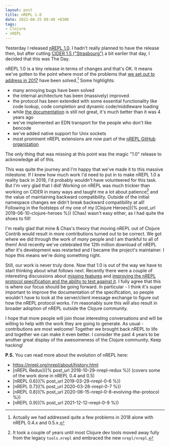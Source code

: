 ```yaml
---
layout: post
title: nREPL 1.0
date: 2022-08-25 09:40 +0300
tags:
- Clojure
- nREPL
---
```


Yesterday I released [nREPL
1.0](https://github.com/nrepl/nrepl/releases/tag/1.0.0).  I hadn't really
planned to have the release then, but after cutting [CIDER 1.5
("Strasbourg")](https://github.com/clojure-emacs/cider/releases/tag/v1.5.0) a bit earlier that day, I
decided that this was The Day.

nREPL 1.0 is a tiny release in terms of changes and that's OK. It means we've
gotten to the point where most of the problems that [we set out to address in
2017](https://github.com/nrepl/nrepl/issues/1) have been solved.[^1] Some
highlights:

- many annoying bugs have been solved
- the internal architecture has been (massively) improved
- the protocol has been extended with some essential functionality like code lookup, code
completion and dynamic code/middleware loading
- while [the documentation](https://nrepl.org) is still not
great, it's much better than it was 4 years ago
- we've implemented an EDN transport for the people who don't like bencode
- we've added native support for Unix sockets
- most prominent nREPL extensions are now part of the [nREPL GitHub organization](https://github.com/nrepl)

The only thing that was missing at this point was the magic "1.0" release to
acknowledge all of this.

This was quite the journey and I'm happy that we've made it to this massive milestone. If I knew how much work I'd need
to put in to make nREPL 1.0 a reality back in 2018, I'd probably wouldn't have volunteered for this task. But I'm very glad that I did!
Working on nREPL was much trickier than working on CIDER in many ways and taught me a lot about patience[^2] and the
value of maintaining backward compatibility. Outside of the initial namespace changes we didn't break backward compatibility at all!
Following in the footsteps of my one of my [Clojure Heroes]({% post_url 2019-06-10-clojure-heroes %}) (Chas) wasn't easy either,
as I had quite the shoes to fill!

I'm really glad that mine & Chas's theory that moving nREPL out of Clojure
Contrib would result in more contributions turned out to be correct. We got
where we did through the work of *many* people and I am thankful to all of them!
And recently we've celebrated the 12th million download of nREPL after it's
development was restarted and I became the project's maintainer.  I hope this
means we're doing something right.

Still, our work is never truly done. Now that 1.0 is out of the way we have to
start thinking about what follows next. Recently there were a couple of
interesting discussions about [missing
features](https://github.com/nrepl/nrepl/discussions/275) and [improving the
nREPL protocol specification and the ability to test against
it](https://github.com/nrepl/nrepl/discussions/273). I fully agree that this is
where our focus should be going forward. In particular - I think it's super
important to improve the documentation of the specification, so people wouldn't
have to look at the server/client message exchange to figure out how the nREPL
protocol works. I'm reasonably sure this will also result in broader adoption of
nREPL outside the Clojure community.

I hope that more people will join those interesting conversations and will be
willing to help with the work they are going to generate. As usual -
contributions are most welcome! Together we brought back nREPL to life and
together we can make it even better. I consider the past 4 years to be another great
display of the awesomeness of the Clojure community. Keep hacking!

**P.S.** You can read more about the evolution of nREPL here:

- <https://nrepl.org/nrepl/about/history.html>
- [nREPL Redux]({% post_url 2018-10-29-nrepl-redux %}) (covers some of the work done in nREPL 0.4 and 0.5)
- [nREPL 0.6]({% post_url 2019-03-29-nrepl-0-6 %})
- [nREPL 0.7]({% post_url 2020-03-28-nrepl-0-7 %})
- [nREPL 0.8]({% post_url 2020-06-15-nrepl-0-8-evolving-the-protocol %})
- [nREPL 0.9]({% post_url 2021-12-12-nrepl-0-9 %})

[^1]: Actually we had addressed quite a few problems in 2018 alone with nREPL 0.4.x and 0.5.x.
[^2]: It took a couple of years until most Clojure dev tools moved away fully from the legacy `tools.nrepl` and embraced the new `nrepl/nrepl`.
